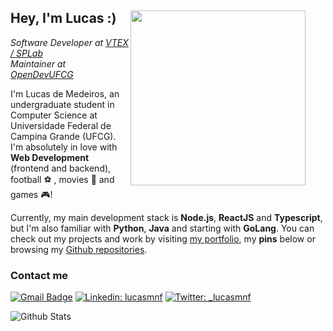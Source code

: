 <div>
<img align="right" src="https://i.imgur.com/AuMxVNk.jpg" style="margin-right: 2rem;"width="280" />

## Hey, I'm Lucas :)

*Software Developer at [VTEX / SPLab](https://portal.ufcg.edu.br/em-dia/1457-vtex-investe-em-pesquisas-na-ufcg-e-contrata-bolsistas.html)*  
*Maintainer at [OpenDevUFCG](https://opendevufcg.org)*

I'm Lucas de Medeiros, an undergraduate student in Computer Science at Universidade Federal de Campina Grande (UFCG). I'm absolutely in love with **Web Development** (frontend and backend), football :soccer: , movies :cinema: and games :video_game:!

Currently, my main development stack is **Node.js**, **ReactJS** and **Typescript**, but I'm also familiar with **Python**, **Java** and starting with **GoLang**. You can check out my projects and work by visiting [my portfolio](http://lucasfernandes.me/projects), my **pins** below or browsing my [Github repositories](https://github.com/lucasmedeiros?tab=repositories).

### Contact me

[![Gmail Badge](https://img.shields.io/badge/-Mail-c14438?style=flat-square&logo=Gmail&logoColor=white&link=mailto:tgmarinho@gmail.com)](mailto:lucasmed812@gmail.com)
[![Linkedin: lucasmnf](https://img.shields.io/badge/-LinkedIn-blue?style=flat-square&logo=Linkedin&logoColor=white&link=https://www.linkedin.com/in/lucasmnf/)](https://www.linkedin.com/in/lucasmnf/)
[![Twitter: _lucasmnf](https://img.shields.io/twitter/follow/_lucasmnf?style=social)](https://twitter.com/_lucasmnf)

<img align='left' alt='Github Stats' src='https://github-readme-stats.vercel.app/api?username=lucasmedeiros&hide=issues&show_icons=true&theme=radical' title='GitHub Stats' />

</div>
